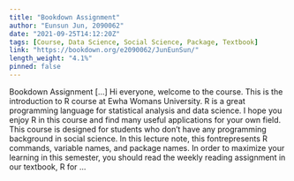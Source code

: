```yaml
---
title: "Bookdown Assignment"
author: "Eunsun Jun, 2090062"
date: "2021-09-25T14:12:20Z"
tags: [Course, Data Science, Social Science, Package, Textbook]
link: "https://bookdown.org/e2090062/JunEunSun/"
length_weight: "4.1%"
pinned: false
---
```


Bookdown Assignment [...] Hi everyone, welcome to the course. This is the introduction to R course at Ewha Womans University. R is a great programming language for statistical analysis and data science. I hope you enjoy R in this course and find many useful applications for your own field. This course is designed for students who don’t have any programming background in social science. In this lecture note, this fontrepresents R commands, variable names, and package names. In order to maximize your learning in this semester, you should read the weekly reading assignment in our textbook, R for  ...
